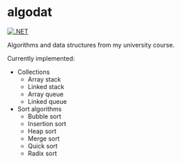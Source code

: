 # algodat

[![.NET](https://github.com/jfhr/algodat/actions/workflows/dotnet.yml/badge.svg)](https://github.com/jfhr/algodat/actions/workflows/dotnet.yml)

Algorithms and data structures from my university course.

Currently implemented:
- Collections
  - Array stack
  - Linked stack
  - Array queue
  - Linked queue
- Sort algorithms
  - Bubble sort
  - Insertion sort
  - Heap sort
  - Merge sort
  - Quick sort
  - Radix sort
